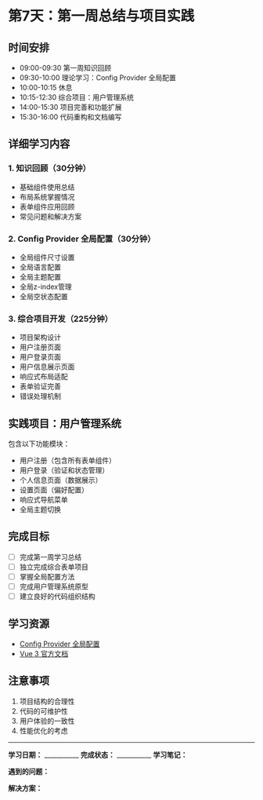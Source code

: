 # 第7天：第一周总结与项目实践

## 时间安排
- 09:00-09:30 第一周知识回顾
- 09:30-10:00 理论学习：Config Provider 全局配置
- 10:00-10:15 休息
- 10:15-12:30 综合项目：用户管理系统
- 14:00-15:30 项目完善和功能扩展
- 15:30-16:00 代码重构和文档编写

## 详细学习内容

### 1. 知识回顾（30分钟）
- 基础组件使用总结
- 布局系统掌握情况
- 表单组件应用回顾
- 常见问题和解决方案

### 2. Config Provider 全局配置（30分钟）
- 全局组件尺寸设置
- 全局语言配置
- 全局主题配置
- 全局z-index管理
- 全局空状态配置

### 3. 综合项目开发（225分钟）
- 项目架构设计
- 用户注册页面
- 用户登录页面
- 用户信息展示页面
- 响应式布局适配
- 表单验证完善
- 错误处理机制

## 实践项目：用户管理系统
包含以下功能模块：
- 用户注册（包含所有表单组件）
- 用户登录（验证和状态管理）
- 个人信息页面（数据展示）
- 设置页面（偏好配置）
- 响应式导航菜单
- 全局主题切换

## 完成目标
- [ ] 完成第一周学习总结
- [ ] 独立完成综合表单项目
- [ ] 掌握全局配置方法
- [ ] 完成用户管理系统原型
- [ ] 建立良好的代码组织结构

## 学习资源
- [Config Provider 全局配置](https://element-plus.org/zh-CN/component/config-provider.html)
- [Vue 3 官方文档](https://cn.vuejs.org/)

## 注意事项
1. 项目结构的合理性
2. 代码的可维护性
3. 用户体验的一致性
4. 性能优化的考虑

---

**学习日期：** ___________
**完成状态：** ___________
**学习笔记：**



**遇到的问题：**



**解决方案：**
